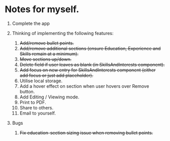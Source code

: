 # Notes for myself.

1. Complete the app
2. Thinking of implementing the following features:

   1. ~~Add/remove bullet points.~~
   2. ~~Add/remove additional sections (ensure Education, Experience and Skills remain at a minimum).~~
   3. ~~Move sections up/down.~~
   4. ~~Delete field if user leaves as blank (in SkillsAndInterests component).~~
   5. ~~Add focus on new entry for SkillsAndInterests component (either add focus or just add placeholder).~~
   6. Utilise local storage.
   7. Add a hover effect on section when user hovers over Remove button.
   8. Add Editing / Viewing mode.
   9. Print to PDF.
   10. Share to others.
   11. Email to yourself.

3. Bugs
   1. ~~Fix education-section sizing issue when removing bullet points.~~
